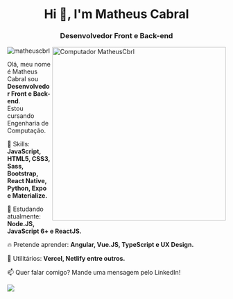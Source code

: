 
<h1 align="center">Hi 👋, I'm Matheus Cabral</h1>
<h3 align="center">Desenvolvedor Front e Back-end</h3>
<img src="https://media.giphy.com/media/SWoSkN6DxTszqIKEqv/giphy.gif" min-width="400px" max-width="400px" width="400px" align="right" alt="Computador MatheusCbrl">

<p align="left"> <img src="https://komarev.com/ghpvc/?username=matheuscbrl" alt="matheuscbrl" /> </p>
<p align="left">
  Olá, meu nome é Matheus Cabral sou <strong>Desenvolvedor Front e Back-end</strong>.<br>
  Estou cursando Engenharia de Computação.
</p>

<p align="left">
  👋 Skills: <strong>JavaScript, HTML5, CSS3, Sass, Bootstrap, React Native, Python, Expo e Materialize.</strong>
</p>

<p align="left">
  🚀 Estudando atualmente: <strong>Node.JS, JavaScript 6+ e ReactJS.</strong>
</p>

<p align="left">
  🔥 Pretende aprender: <strong>Angular, Vue.JS, TypeScript e UX Design.</strong>
</p>
<p align="left">
  🚀 Utilitários: <strong>Vercel, Netlify entre outros.</strong>
</p>

<p align="left">
📫  Quer falar comigo? Mande uma mensagem pelo LinkedIn!
</p>
 
<a href="https://www.linkedin.com/in/matheus-cbrl" alt="Linkedin">
  
<img src="https://img.shields.io/badge/-Matheus%20Cabral-blue?style=flat-square&logo=Linkedin&logoColor=white&link=https://www.linkedin.com/in/matheus-cbrl" /></a>
</p>
